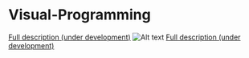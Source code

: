 # Visual-Programming
[Full description (under development)](https://jkallu.github.io/Visual-Programming/)
![Alt text](https://github.com/jkallu/Visual-Programming/blob/master/docs/images/image3.gif? "Title")
[Full description (under development)](https://jkallu.github.io/Visual-Programming/)
